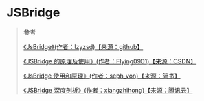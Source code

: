 # JSBridge

> **参考**
>
> [《JsBridge》(作者：lzyzsd)【来源：github】](https://github.com/lzyzsd/JsBridge)
>
> [《JSBridge 的原理及使用》(作者：Flying0901)【来源：CSDN】](https://blog.csdn.net/yuzhengfei7/article/details/93468914)
>
> [《JsBridge 使用和原理》(作者：seph_von)【来源：简书】](https://www.jianshu.com/p/910e058a1d63)
>
> [《JSBridge 深度剖析》(作者：xiangzhihong)【来源：腾讯云】](https://cloud.tencent.com/developer/article/1038398)
